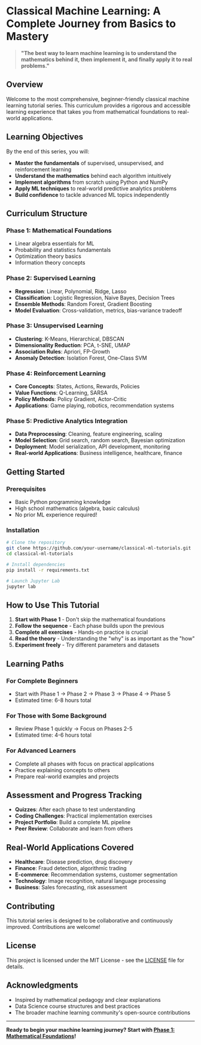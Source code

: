 # Classical Machine Learning: A Complete Journey from Basics to Mastery

> **"The best way to learn machine learning is to understand the mathematics behind it, then implement it, and finally apply it to real problems."**

## Overview

Welcome to the most comprehensive, beginner-friendly classical machine learning tutorial series. This curriculum provides a rigorous and accessible learning experience that takes you from mathematical foundations to real-world applications.

## Learning Objectives

By the end of this series, you will:
- **Master the fundamentals** of supervised, unsupervised, and reinforcement learning
- **Understand the mathematics** behind each algorithm intuitively
- **Implement algorithms** from scratch using Python and NumPy
- **Apply ML techniques** to real-world predictive analytics problems
- **Build confidence** to tackle advanced ML topics independently

## Curriculum Structure

### **Phase 1: Mathematical Foundations**
- Linear algebra essentials for ML
- Probability and statistics fundamentals
- Optimization theory basics
- Information theory concepts

### **Phase 2: Supervised Learning**
- **Regression**: Linear, Polynomial, Ridge, Lasso
- **Classification**: Logistic Regression, Naive Bayes, Decision Trees
- **Ensemble Methods**: Random Forest, Gradient Boosting
- **Model Evaluation**: Cross-validation, metrics, bias-variance tradeoff

### **Phase 3: Unsupervised Learning**
- **Clustering**: K-Means, Hierarchical, DBSCAN
- **Dimensionality Reduction**: PCA, t-SNE, UMAP
- **Association Rules**: Apriori, FP-Growth
- **Anomaly Detection**: Isolation Forest, One-Class SVM

### **Phase 4: Reinforcement Learning**
- **Core Concepts**: States, Actions, Rewards, Policies
- **Value Functions**: Q-Learning, SARSA
- **Policy Methods**: Policy Gradient, Actor-Critic
- **Applications**: Game playing, robotics, recommendation systems

### **Phase 5: Predictive Analytics Integration**
- **Data Preprocessing**: Cleaning, feature engineering, scaling
- **Model Selection**: Grid search, random search, Bayesian optimization
- **Deployment**: Model serialization, API development, monitoring
- **Real-world Applications**: Business intelligence, healthcare, finance

## Getting Started

### Prerequisites
- Basic Python programming knowledge
- High school mathematics (algebra, basic calculus)
- No prior ML experience required!

### Installation
```bash
# Clone the repository
git clone https://github.com/your-username/classical-ml-tutorials.git
cd classical-ml-tutorials

# Install dependencies
pip install -r requirements.txt

# Launch Jupyter Lab
jupyter lab
```

## How to Use This Tutorial

1. **Start with Phase 1** - Don't skip the mathematical foundations
2. **Follow the sequence** - Each phase builds upon the previous
3. **Complete all exercises** - Hands-on practice is crucial
4. **Read the theory** - Understanding the "why" is as important as the "how"
5. **Experiment freely** - Try different parameters and datasets

## Learning Paths

### **For Complete Beginners**
- Start with Phase 1 → Phase 2 → Phase 3 → Phase 4 → Phase 5
- Estimated time: 6-8 hours total

### **For Those with Some Background**
- Review Phase 1 quickly → Focus on Phases 2-5
- Estimated time: 4-6 hours total

### **For Advanced Learners**
- Complete all phases with focus on practical applications
- Practice explaining concepts to others
- Prepare real-world examples and projects

## Assessment and Progress Tracking

- **Quizzes**: After each phase to test understanding
- **Coding Challenges**: Practical implementation exercises
- **Project Portfolio**: Build a complete ML pipeline
- **Peer Review**: Collaborate and learn from others

## Real-World Applications Covered

- **Healthcare**: Disease prediction, drug discovery
- **Finance**: Fraud detection, algorithmic trading
- **E-commerce**: Recommendation systems, customer segmentation
- **Technology**: Image recognition, natural language processing
- **Business**: Sales forecasting, risk assessment

## Contributing

This tutorial series is designed to be collaborative and continuously improved. Contributions are welcome!

## License

This project is licensed under the MIT License - see the [LICENSE](LICENSE) file for details.

## Acknowledgments

- Inspired by mathematical pedagogy and clear explanations
- Data Science course structures and best practices
- The broader machine learning community's open-source contributions

---

**Ready to begin your machine learning journey? Start with [Phase 1: Mathematical Foundations](01_mathematical_foundations/README.md)!**
